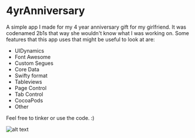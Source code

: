 # 4yrAnniversary
A simple app I made for my 4 year anniversary gift for my girlfriend. It was codenamed 2b1s that way she wouldn't know what I was working on. Some features that this app uses that might be useful to look at are:
* UIDynamics
* Font Awesome
* Custom Segues
* Core Data
* Swifty format
* Tableviews 
* Page Control
* Tab Control
* CocoaPods
* Other

Feel free to tinker or use the code. :)


![alt text](https://github.com/kirby10023/4yrAnniversary/blob/master/Intro.gif "Intro - UIDyanmics")
